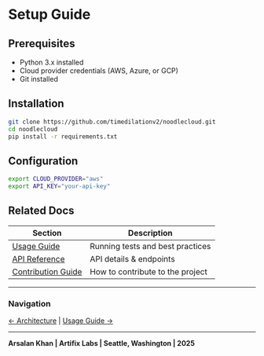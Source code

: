 # Setup Guide

## Prerequisites

- Python 3.x installed
- Cloud provider credentials (AWS, Azure, or GCP)
- Git installed

## Installation

```bash
git clone https://github.com/timedilationv2/noodlecloud.git
cd noodlecloud
pip install -r requirements.txt
```

## Configuration

```bash
export CLOUD_PROVIDER="aws"
export API_KEY="your-api-key"
```

## Related Docs

| Section | Description |
|---------|-------------|
| [Usage Guide](./usage.md) | Running tests and best practices |
| [API Reference](./api_reference.md) | API details & endpoints |
| [Contribution Guide](./contributing.md) | How to contribute to the project |

---

### Navigation  
[← Architecture](./architecture.md) | [Usage Guide →](./usage.md)

---

**Arsalan Khan | Artifix Labs | Seattle, Washington | 2025**

